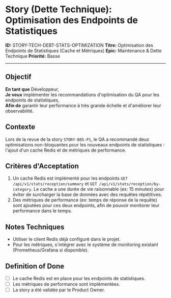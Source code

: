 # Story (Dette Technique): Optimisation des Endpoints de Statistiques

**ID:** STORY-TECH-DEBT-STATS-OPTIMIZATION
**Titre:** Optimisation des Endpoints de Statistiques (Cache et Métriques)
**Epic:** Maintenance & Dette Technique
**Priorité:** Basse

---

## Objectif

**En tant que** Développeur,  
**Je veux** implémenter les recommandations d'optimisation du QA pour les endpoints de statistiques,  
**Afin de** garantir leur performance à très grande échelle et d'améliorer leur observabilité.

## Contexte

Lors de la revue de la story `STORY-B05-P1`, le QA a recommandé deux optimisations non-bloquantes pour les nouveaux endpoints de statistiques : l'ajout d'un cache Redis et de métriques de performance.

## Critères d'Acceptation

1.  Un cache Redis est implémenté pour les endpoints `GET /api/v1/stats/reception/summary` et `GET /api/v1/stats/reception/by-category`. Le cache a une durée de vie raisonnable (ex: 15 minutes) pour éviter de surcharger la base de données avec des requêtes répétitives.
2.  Des métriques de performance (ex: temps de réponse de la requête) sont ajoutées pour ces deux endpoints, afin de pouvoir monitorer leur performance dans le temps.

## Notes Techniques

-   Utiliser le client Redis déjà configuré dans le projet.
-   Pour les métriques, s'intégrer avec le système de monitoring existant (Prometheus/Grafana si disponible).

## Definition of Done

- [ ] Le cache Redis est en place pour les endpoints de statistiques.
- [ ] Les métriques de performance sont implémentées.
- [ ] La story a été validée par le Product Owner.
